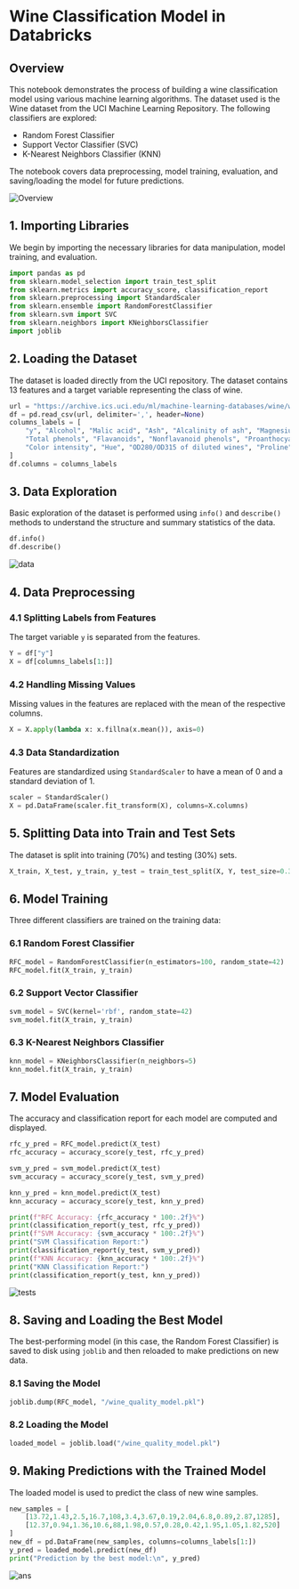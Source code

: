 # Wine Classification Model in Databricks

## Overview

This notebook demonstrates the process of building a wine classification model using various machine learning algorithms. The dataset used is the Wine dataset from the UCI Machine Learning Repository. The following classifiers are explored:

- Random Forest Classifier
- Support Vector Classifier (SVC)
- K-Nearest Neighbors Classifier (KNN)

The notebook covers data preprocessing, model training, evaluation, and saving/loading the model for future predictions.

![Overview](imgs/dbs_01.png)

## 1. Importing Libraries

We begin by importing the necessary libraries for data manipulation, model training, and evaluation.

```python
import pandas as pd
from sklearn.model_selection import train_test_split
from sklearn.metrics import accuracy_score, classification_report
from sklearn.preprocessing import StandardScaler
from sklearn.ensemble import RandomForestClassifier
from sklearn.svm import SVC
from sklearn.neighbors import KNeighborsClassifier
import joblib
```

## 2. Loading the Dataset

The dataset is loaded directly from the UCI repository. The dataset contains 13 features and a target variable representing the class of wine.

```python
url = "https://archive.ics.uci.edu/ml/machine-learning-databases/wine/wine.data"
df = pd.read_csv(url, delimiter=',', header=None)
columns_labels = [
    "y", "Alcohol", "Malic acid", "Ash", "Alcalinity of ash", "Magnesium",
    "Total phenols", "Flavanoids", "Nonflavanoid phenols", "Proanthocyanins",
    "Color intensity", "Hue", "OD280/OD315 of diluted wines", "Proline"
]
df.columns = columns_labels
```

## 3. Data Exploration

Basic exploration of the dataset is performed using `info()` and `describe()` methods to understand the structure and summary statistics of the data.

```python
df.info()
df.describe()
```

![data](imgs/dbs_02.png)

## 4. Data Preprocessing

### 4.1 Splitting Labels from Features

The target variable `y` is separated from the features.

```python
Y = df["y"]
X = df[columns_labels[1:]]
```

### 4.2 Handling Missing Values

Missing values in the features are replaced with the mean of the respective columns.

```python
X = X.apply(lambda x: x.fillna(x.mean()), axis=0)
```

### 4.3 Data Standardization

Features are standardized using `StandardScaler` to have a mean of 0 and a standard deviation of 1.

```python
scaler = StandardScaler()
X = pd.DataFrame(scaler.fit_transform(X), columns=X.columns)
```

## 5. Splitting Data into Train and Test Sets

The dataset is split into training (70%) and testing (30%) sets.

```python
X_train, X_test, y_train, y_test = train_test_split(X, Y, test_size=0.3, random_state=42)
```

## 6. Model Training

Three different classifiers are trained on the training data:

### 6.1 Random Forest Classifier

```python
RFC_model = RandomForestClassifier(n_estimators=100, random_state=42)
RFC_model.fit(X_train, y_train)
```

### 6.2 Support Vector Classifier

```python
svm_model = SVC(kernel='rbf', random_state=42)
svm_model.fit(X_train, y_train)
```

### 6.3 K-Nearest Neighbors Classifier

```python
knn_model = KNeighborsClassifier(n_neighbors=5)
knn_model.fit(X_train, y_train)
```

## 7. Model Evaluation

The accuracy and classification report for each model are computed and displayed.

```python
rfc_y_pred = RFC_model.predict(X_test)
rfc_accuracy = accuracy_score(y_test, rfc_y_pred)

svm_y_pred = svm_model.predict(X_test)
svm_accuracy = accuracy_score(y_test, svm_y_pred)

knn_y_pred = knn_model.predict(X_test)
knn_accuracy = accuracy_score(y_test, knn_y_pred)

print(f"RFC Accuracy: {rfc_accuracy * 100:.2f}%")
print(classification_report(y_test, rfc_y_pred))
print(f"SVM Accuracy: {svm_accuracy * 100:.2f}%")
print("SVM Classification Report:")
print(classification_report(y_test, svm_y_pred))
print(f"KNN Accuracy: {knn_accuracy * 100:.2f}%")
print("KNN Classification Report:")
print(classification_report(y_test, knn_y_pred))
```

![tests](imgs/dbs_03.png)

## 8. Saving and Loading the Best Model

The best-performing model (in this case, the Random Forest Classifier) is saved to disk using `joblib` and then reloaded to make predictions on new data.

### 8.1 Saving the Model

```python
joblib.dump(RFC_model, "/wine_quality_model.pkl")
```

### 8.2 Loading the Model

```python
loaded_model = joblib.load("/wine_quality_model.pkl")
```

## 9. Making Predictions with the Trained Model

The loaded model is used to predict the class of new wine samples.

```python
new_samples = [
    [13.72,1.43,2.5,16.7,108,3.4,3.67,0.19,2.04,6.8,0.89,2.87,1285],
    [12.37,0.94,1.36,10.6,88,1.98,0.57,0.28,0.42,1.95,1.05,1.82,520]
]
new_df = pd.DataFrame(new_samples, columns=columns_labels[1:])
y_pred = loaded_model.predict(new_df)
print("Prediction by the best model:\n", y_pred)
```

![ans](imgs/dbs_04.png)